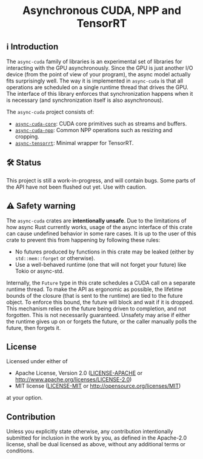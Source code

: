 <h1 align="center">
  Asynchronous CUDA, NPP and TensorRT
</h1>

## ℹ️ Introduction

The `async-cuda` family of libraries is an experimental set of libraries for interacting with the
GPU asynchronously. Since the GPU is just another I/O device (from the point of view of your
program), the async model actually fits surprisingly well. The way it is implemented in `async-cuda`
is that all operations are scheduled on a single runtime thread that drives the GPU. The interface
of this library enforces that synchronization happens when it is necessary (and synchronization
itself is also asynchronous).

The `async-cuda` project consists of:
* [`async-cuda-core`](./async-cuda-core): CUDA core primitives such as streams and buffers.
* [`async-cuda-npp`](./async-cuda-npp): Common NPP operations such as resizing and cropping.
* [`async-tensorrt`](./async-tensorrt): Minimal wrapper for TensorRT.

## 🛠 S️️tatus

This project is still a work-in-progress, and will contain bugs. Some parts of the API have not
been flushed out yet. Use with caution.

## ⚠️ Safety warning

The `async-cuda` crates are **intentionally unsafe**. Due to the limitations of how async Rust
currently works, usage of the async interface of this crate can cause undefined behavior in some
rare cases. It is up to the user of this crate to prevent this from happening by following these
rules:

* No futures produced by functions in this crate may be leaked (either by `std::mem::forget` or
  otherwise).
* Use a well-behaved runtime (one that will not forget your future) like Tokio or async-std.

Internally, the `Future` type in this crate schedules a CUDA call on a separate runtime thread. To
make the API as ergonomic as possible, the lifetime bounds of the closure (that is sent to the
runtime) are tied to the future object. To enforce this bound, the future will block and wait if it
is dropped. This mechanism relies on the future being driven to completion, and not forgotten. This
is not necessarily guaranteed. Unsafety may arise if either the runtime gives up on or forgets the
future, or the caller manually polls the future, then forgets it.

## License

Licensed under either of

 * Apache License, Version 2.0
   ([LICENSE-APACHE](LICENSE-APACHE) or http://www.apache.org/licenses/LICENSE-2.0)
 * MIT license
   ([LICENSE-MIT](LICENSE-MIT) or http://opensource.org/licenses/MIT)

at your option.

## Contribution

Unless you explicitly state otherwise, any contribution intentionally submitted
for inclusion in the work by you, as defined in the Apache-2.0 license, shall be
dual licensed as above, without any additional terms or conditions.